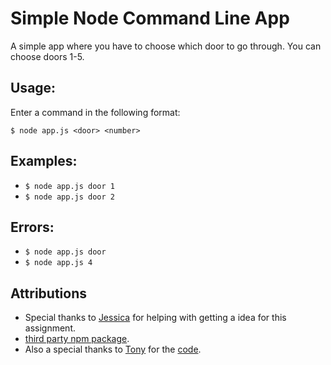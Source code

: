 # Simple Node Command Line App
A simple app where you have to choose which door to go through.
You can choose doors 1-5.

## Usage:
Enter a command in the following format:

```
$ node app.js <door> <number>
```

## Examples:
- `$ node app.js door 1`
- `$ node app.js door 2`

## Errors:
- `$ node app.js door`
- `$ node app.js 4` 

## Attributions
- Special thanks to [Jessica](https://github.com/Enyorose) for helping with getting a idea for this assignment.
- [third party npm package](https://www.npmjs.com/package/chalk).
- Also a special thanks to [Tony](https://gist.github.com/acidtone) for the [code](https://github.com/sait-wbdv/in-class/blob/main/cpnt262/10-27-npm/01-spoilers-calculator-argv/app.js).
